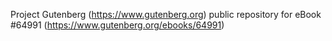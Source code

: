 Project Gutenberg (https://www.gutenberg.org) public repository for eBook #64991 (https://www.gutenberg.org/ebooks/64991)
